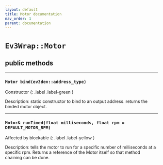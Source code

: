 ```yaml
---
layout: default
title: Motor documentation
nav_order: 1
parent: documentation
---
```

# `Ev3Wrap::Motor`
## public methods
---
### `Motor bind(ev3dev::address_type)`

Constructor 
{: .label .label-green }

Description: static constructor to bind to an output address.
returns the binded motor object.

---
### `Motor& runTimed(float milliseconds, float rpm = DEFAULT_MOTOR_RPM)`

Affected by blockable 
{: .label .label-yellow }

Description: tells the motor to run for a specific number of milliseconds at a specific rpm.
Returns a reference of the Motor itself so that method chaining can be done.